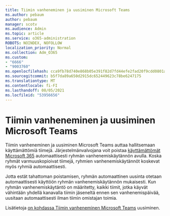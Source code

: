 ```yaml
---
title: Tiimin vanheneminen ja uusiminen Microsoft Teams
ms.author: pebaum
author: pebaum
manager: scotv
ms.audience: Admin
ms.topic: article
ms.service: o365-administration
ROBOTS: NOINDEX, NOFOLLOW
localization_priority: Normal
ms.collection: Adm_O365
ms.custom:
- "6666"
- "9003760"
ms.openlocfilehash: cca9fb78d740e868b05e391f82d7fd44efe2fad20f9cdd0801ae05dbfa410a05
ms.sourcegitcommit: b5f7da89a650d2915dc652449623c78be6247175
ms.translationtype: MT
ms.contentlocale: fi-FI
ms.lasthandoff: 08/05/2021
ms.locfileid: "53956656"
---
```

# <a name="team-expiration-and-renewal-in-microsoft-teams"></a>Tiimin vanheneminen ja uusiminen Microsoft Teams

Tiimin vanheneminen ja uusiminen Microsoft Teams auttaa hallitsemaan käyttämättömiä tiimejä. Järjestelmänvalvojana voit poistaa [käyttämättömät Microsoft 365](https://docs.microsoft.com/microsoft-365/admin/create-groups/office-365-groups-expiration-policy) automaattisesti ryhmän vanhenemiskäytännön avulla. Koska ryhmät varmuuskopioivat tiimejä, ryhmien vanhenemiskäytännöt koskevat myös ryhmiä automaattisesti.

Jotta estät tahattoman poistamisen, ryhmän automaattinen uusinta otetaan automaattisesti käyttöön ryhmän vanhenemiskäytännön mukaisesti. Kun ryhmän vanhenemiskäytäntö on määritetty, kaikki tiimit, jotka käyvät vähintään yhdellä kanavalla tiimin jäseneltä ennen sen vanhenemispäivää, uusitaan automaattisesti ilman tiimin omistajan toimia.  

Lisätietoja [on kohdassa Tiimin vanheneminen Microsoft Teams](https://docs.microsoft.com/microsoftteams/team-expiration-renewal) uusiminen.
